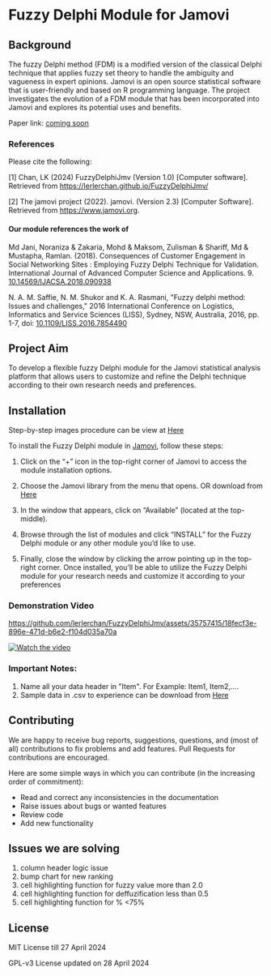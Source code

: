 # Fuzzy Delphi Module for Jamovi
## Background
The fuzzy Delphi method (FDM) is a modified version of the classical Delphi technique that applies fuzzy set theory to handle the ambiguity and vagueness in expert opinions. Jamovi is an open source statistical software that is user-friendly and based on R programming language. The project investigates the evolution of a FDM module that has been incorporated into Jamovi and explores its potential uses and benefits.

Paper link: [coming soon](https://submit.confbay.com/conf/icoseta2024)

### References
Please cite the following:

[1] Chan, LK (2024) FuzzyDelphiJmv (Version 1.0) [Computer software]. Retrieved from
https://lerlerchan.github.io/FuzzyDelphiJmv/

[2] The jamovi project (2022). jamovi. (Version 2.3) [Computer Software]. Retrieved from https://www.jamovi.org.

#### Our module references the work of
Md Jani, Noraniza & Zakaria, Mohd & Maksom, Zulisman & Shariff, Md & Mustapha, Ramlan. (2018). Consequences of Customer Engagement in Social Networking Sites : Employing Fuzzy Delphi Technique for Validation. International Journal of Advanced Computer Science and Applications. 9. [10.14569/IJACSA.2018.090938](https://www.researchgate.net/publication/327983469_Consequences_of_Customer_Engagement_in_Social_Networking_Sites_Employing_Fuzzy_Delphi_Technique_for_Validation/references)

N. A. M. Saffie, N. M. Shukor and K. A. Rasmani, "Fuzzy delphi method: Issues and challenges," 2016 International Conference on Logistics, Informatics and Service Sciences (LISS), Sydney, NSW, Australia, 2016, pp. 1-7, doi: [10.1109/LISS.2016.7854490](https://ieeexplore.ieee.org/document/7854490)

## Project Aim
To develop a flexible fuzzy Delphi module for the Jamovi statistical analysis platform that allows users to customize and refine the Delphi technique according to their own research needs and preferences.

## Installation
Step-by-step images procedure can be view at
[Here](https://github.com/lerlerchan/FuzzyDelphiJmv/blob/main/tutorial/Installation_Procedure.pdf)

To install the Fuzzy Delphi module in [Jamovi](https://www.jamovi.org/download.html), follow these steps:

1. Click on the “+” icon in the top-right corner of Jamovi to access the module installation options.
2. Choose the Jamovi library from the menu that opens. OR download from [Here](https://github.com/lerlerchan/FuzzyDelphiJmv/blob/main/FuzzyDelphiJmv_1.0.0.jmo)

3. In the window that appears, click on “Available” (located at the top-middle).
4. Browse through the list of modules and click “INSTALL” for the Fuzzy Delphi module or any other module you’d like to use.
5. Finally, close the window by clicking the arrow pointing up in the top-right corner.
Once installed, you’ll be able to utilize the Fuzzy Delphi module for your
research needs and customize it according to your preferences

### Demonstration Video
https://github.com/lerlerchan/FuzzyDelphiJmv/assets/35757415/18fecf3e-896e-471d-b6e2-f104d035a70a

[![Watch the video](https://img.youtube.com/vi/)](https://www.youtube.com/embed/p-URv-m6NI0)

### Important Notes:
1. Name all your data header in "Item<number>". For Example: Item1, Item2,....
2. Sample data in .csv to experience can be download from [Here](https://github.com/lerlerchan/FuzzyDelphiJmv/tree/main/sampleData)

## Contributing
We are happy to receive bug reports, suggestions, questions, and (most of all) contributions to fix problems and add features. Pull Requests for contributions are encouraged.

Here are some simple ways in which you can contribute (in the increasing order of commitment):

- Read and correct any inconsistencies in the documentation
- Raise issues about bugs or wanted features
- Review code
- Add new functionality

## Issues we are solving
1. column header logic issue
2. bump chart for new ranking
3. cell highlighting function for fuzzy value more than 2.0
4. cell highlighting function for deffuzification less than 0.5
5. cell highlighting function for % <75%

## License

MIT License till 27 April 2024

GPL-v3 License updated on 28 April 2024

